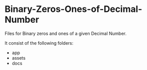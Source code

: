# Binary-Zeros-Ones-of-Decimal-Number
Files for Binary zeros and ones of a given Decimal Number.

It consist of the following folders:

- app
- assets
- docs
